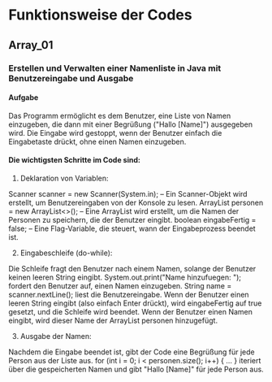 # Funktionsweise der Codes

## Array_01
### Erstellen und Verwalten einer Namenliste in Java mit Benutzereingabe und Ausgabe

#### Aufgabe
Das Programm ermöglicht es dem Benutzer, eine Liste von Namen einzugeben, die dann mit einer Begrüßung ("Hallo [Name]") ausgegeben wird. Die Eingabe wird gestoppt, wenn der Benutzer einfach die Eingabetaste drückt, ohne einen Namen einzugeben.

#### Die wichtigsten Schritte im Code sind:

1. Deklaration von Variablen:

Scanner scanner = new Scanner(System.in); – Ein Scanner-Objekt wird erstellt, um Benutzereingaben von der Konsole zu lesen.
ArrayList<String> personen = new ArrayList<>(); – Eine ArrayList wird erstellt, um die Namen der Personen zu speichern, die der Benutzer eingibt.
boolean eingabeFertig = false; – Eine Flag-Variable, die steuert, wann der Eingabeprozess beendet ist.

2. Eingabeschleife (do-while):

Die Schleife fragt den Benutzer nach einem Namen, solange der Benutzer keinen leeren String eingibt.
System.out.print("Name hinzufuegen: "); fordert den Benutzer auf, einen Namen einzugeben.
String name = scanner.nextLine(); liest die Benutzereingabe.
Wenn der Benutzer einen leeren String eingibt (also einfach Enter drückt), wird eingabeFertig auf true gesetzt, und die Schleife wird beendet.
Wenn der Benutzer einen Namen eingibt, wird dieser Name der ArrayList personen hinzugefügt.

3. Ausgabe der Namen:

Nachdem die Eingabe beendet ist, gibt der Code eine Begrüßung für jede Person aus der Liste aus.
for (int i = 0; i < personen.size(); i++) { ... } iteriert über die gespeicherten Namen und gibt "Hallo [Name]" für jede Person aus.
